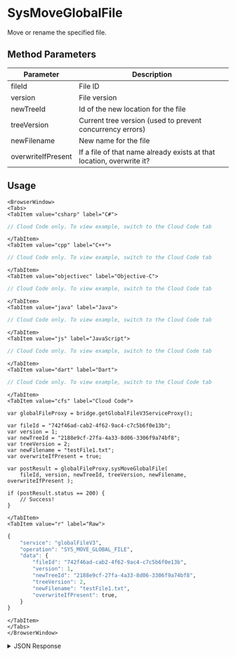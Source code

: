 # SysMoveGlobalFile

Move or rename the specified file.

<PartialServop service_name="globalFileV3" operation_name="SYS_MOVE_GLOBAL_FILE" />

## Method Parameters
Parameter | Description
--------- | -----------
fileId | File ID
version | File version
newTreeId | Id of the new location for the file
treeVersion | Current tree version (used to prevent concurrency errors)
newFilename | New name for the file
overwriteIfPresent | If a file of that name already exists at that location, overwrite it?

## Usage

```mdx-code-block
<BrowserWindow>
<Tabs>
<TabItem value="csharp" label="C#">
```

```csharp
// Cloud Code only. To view example, switch to the Cloud Code tab
```

```mdx-code-block
</TabItem>
<TabItem value="cpp" label="C++">
```

```cpp
// Cloud Code only. To view example, switch to the Cloud Code tab
```

```mdx-code-block
</TabItem>
<TabItem value="objectivec" label="Objective-C">
```

```objectivec
// Cloud Code only. To view example, switch to the Cloud Code tab
```

```mdx-code-block
</TabItem>
<TabItem value="java" label="Java">
```

```java
// Cloud Code only. To view example, switch to the Cloud Code tab
```

```mdx-code-block
</TabItem>
<TabItem value="js" label="JavaScript">
```

```javascript
// Cloud Code only. To view example, switch to the Cloud Code tab
```

```mdx-code-block
</TabItem>
<TabItem value="dart" label="Dart">
```

```dart
// Cloud Code only. To view example, switch to the Cloud Code tab
```

```mdx-code-block
</TabItem>
<TabItem value="cfs" label="Cloud Code">
```

```cfscript
var globalFileProxy = bridge.getGlobalFileV3ServiceProxy();

var fileId = "742f46ad-cab2-4f62-9ac4-c7c5b6f0e13b";
var version = 1;
var newTreeId = "2188e9cf-27fa-4a33-8d06-3306f9a74bf8";
var treeVersion = 2;
var newFilename = "testFile1.txt";
var overwriteIfPresent = true;

var postResult = globalFileProxy.sysMoveGlobalFile(
    fileId, version, newTreeId, treeVersion, newFilename, overwriteIfPresent );

if (postResult.status == 200) {
    // Success!
}
```

```mdx-code-block
</TabItem>
<TabItem value="r" label="Raw">
```

```r
{
	"service": "globalFileV3",
	"operation": "SYS_MOVE_GLOBAL_FILE",
	"data": {
        "fileId": "742f46ad-cab2-4f62-9ac4-c7c5b6f0e13b",
        "version": 1,
        "newTreeId": "2188e9cf-27fa-4a33-8d06-3306f9a74bf8",
        "treeVersion": 2,
        "newFilename": "testFile1.txt",
        "overwriteIfPresent": true,
	}
}
```

```mdx-code-block
</TabItem>
</Tabs>
</BrowserWindow>
```

<details>
<summary>JSON Response</summary>

```json
{
    "status": 200,
    "data": {
        "fileId": "b0cc8e28-ab5d-4a6c-94c3-476549128eaa",
        "treeId": "2188e9cf-27fa-4a33-8d06-3306f9a74bf8",
        "fileName": "testFile1.txt",
        "contentMd5": "ruSnJhFo5VpcvrWdweyeaw==",
        "fileSize": 19,
        "dateUploaded": 1587694790000,
        "etag": "aee4a7261168e55a5cbeb59dc1ec9e6b",
        "version": 1,
        "url": "https://api.braincloudservers.com/files/bc/g/21774/f/2188e9cf-27fa-4a33-8d06-3306f9a74bf8/b0cc8e28-ab5d-4a6c-94c3-476549128eaa/V1/testFile1.txt"
    }
}
```
</details>

